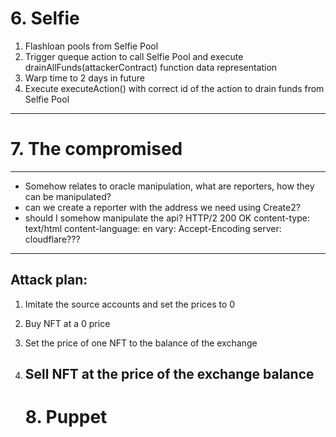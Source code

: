 # 6. Selfie

1. Flashloan pools from Selfie Pool
2. Trigger queque action to call Selfie Pool and execute drainAllFunds(attackerContract) function data representation
3. Warp time to 2 days in future
4. Execute executeAction() with correct id of the action to drain funds from Selfie Pool
---------------

# 7. The compromised
****
- Somehow relates to oracle manipulation, what are reporters, how they can be manipulated?
- can we create a reporter with the address we need using Create2?
- should I somehow manipulate the api?
HTTP/2 200 OK
content-type: text/html
content-language: en
vary: Accept-Encoding
server: cloudflare???
****
## Attack plan:
1. Imitate the source accounts and set the prices to 0
2. Buy NFT at a 0 price
3. Set the price of one NFT to the balance of the exchange
4. Sell NFT at the price of the exchange balance
   ---------------------------

   # 8. Puppet
   
